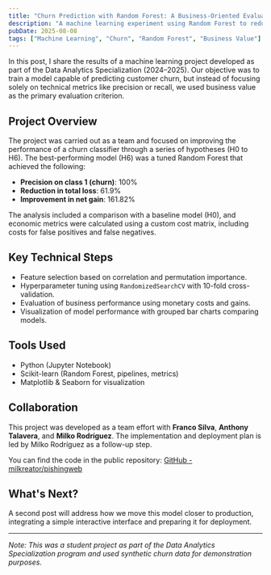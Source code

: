 ```yaml
---
title: "Churn Prediction with Random Forest: A Business-Oriented Evaluation"
description: "A machine learning experiment using Random Forest to reduce churn and economic loss, developed as part of a group project in a Data Analytics program."
pubDate: 2025-08-08
tags: ["Machine Learning", "Churn", "Random Forest", "Business Value"]
---
```


In this post, I share the results of a machine learning project developed as part of the Data Analytics Specialization (2024–2025). Our objective was to train a model capable of predicting customer churn, but instead of focusing solely on technical metrics like precision or recall, we used business value as the primary evaluation criterion.

## Project Overview

The project was carried out as a team and focused on improving the performance of a churn classifier through a series of hypotheses (H0 to H6). The best-performing model (H6) was a tuned Random Forest that achieved the following:

- **Precision on class 1 (churn)**: 100%
- **Reduction in total loss**: 61.9%
- **Improvement in net gain**: 161.82%

The analysis included a comparison with a baseline model (H0), and economic metrics were calculated using a custom cost matrix, including costs for false positives and false negatives.

## Key Technical Steps

- Feature selection based on correlation and permutation importance.
- Hyperparameter tuning using `RandomizedSearchCV` with 10-fold cross-validation.
- Evaluation of business performance using monetary costs and gains.
- Visualization of model performance with grouped bar charts comparing models.

## Tools Used

- Python (Jupyter Notebook)
- Scikit-learn (Random Forest, pipelines, metrics)
- Matplotlib & Seaborn for visualization

## Collaboration

This project was developed as a team effort with **Franco Silva**, **Anthony Talavera**, and **Milko Rodríguez**. The implementation and deployment plan is led by Milko Rodríguez as a follow-up step.

You can find the code in the public repository: [GitHub - milkreator/pishingweb](https://github.com/milkreator/pishingweb)

## What's Next?

A second post will address how we move this model closer to production, integrating a simple interactive interface and preparing it for deployment.

---

*Note: This was a student project as part of the Data Analytics Specialization program and used synthetic churn data for demonstration purposes.*
